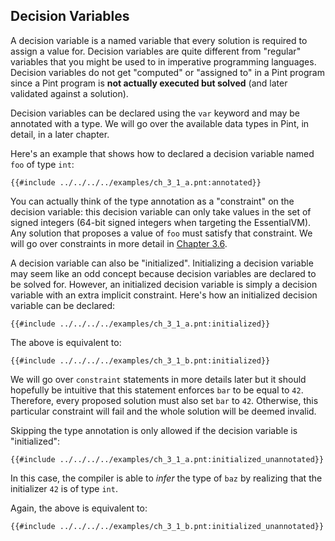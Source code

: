 ## Decision Variables

A decision variable is a named variable that every solution is required to assign a value for.
Decision variables are quite different from "regular" variables that you might be used to in
imperative programming languages. Decision variables do not get "computed" or "assigned to" in a
Pint program since a Pint program is **not actually executed but solved** (and later validated
against a solution).

Decision variables can be declared using the `var` keyword and may be annotated with a type. We will
go over the available data types in Pint, in detail, in a later chapter.

Here's an example that shows how to declared a decision variable named `foo` of type `int`:

```pint
{{#include ../../../../examples/ch_3_1_a.pnt:annotated}}
```

You can actually think of the type annotation as a "constraint" on the decision variable: this
decision variable can only take values in the set of signed integers (64-bit signed integers when
targeting the EssentialVM). Any solution that proposes a value of `foo` must satisfy that
constraint. We will go over constraints in more detail in [Chapter 3.6](constraints.md).

A decision variable can also be "initialized". Initializing a decision variable may seem like an odd
concept because decision variables are declared to be solved for. However, an initialized decision
variable is simply a decision variable with an extra implicit constraint. Here's how an initialized
decision variable can be declared:

```pint
{{#include ../../../../examples/ch_3_1_a.pnt:initialized}}
```

The above is equivalent to:

```pint
{{#include ../../../../examples/ch_3_1_b.pnt:initialized}}
```

We will go over `constraint` statements in more details later but it should hopefully be intuitive
that this statement enforces `bar` to be equal to `42`. Therefore, every proposed solution must also
set `bar` to `42`. Otherwise, this particular constraint will fail and the whole solution will be
deemed invalid.

Skipping the type annotation is only allowed if the decision variable is "initialized":

```pint
{{#include ../../../../examples/ch_3_1_a.pnt:initialized_unannotated}}
```

In this case, the compiler is able to _infer_ the type of `baz` by realizing that the initializer
`42` is of type `int`.

Again, the above is equivalent to:

```pint
{{#include ../../../../examples/ch_3_1_b.pnt:initialized_unannotated}}
```
